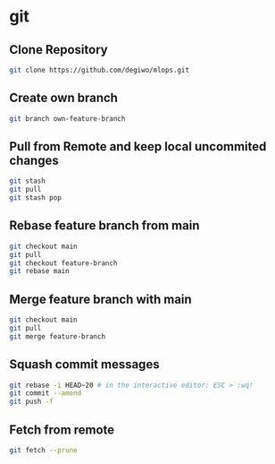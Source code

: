 # git

## Clone Repository
```sh
git clone https://github.com/degiwo/mlops.git
```

## Create own branch
```sh
git branch own-feature-branch
```

## Pull from Remote and keep local uncommited changes
```sh
git stash
git pull
git stash pop
```

## Rebase feature branch from main
```sh
git checkout main
git pull
git checkout feature-branch
git rebase main
```

## Merge feature branch with main
```sh
git checkout main
git pull
git merge feature-branch
```

## Squash commit messages
```sh
git rebase -i HEAD~20 # in the interactive editor: ESC > :wq!
git commit --amend
git push -f
```

## Fetch from remote
```sh
git fetch --prune
```
